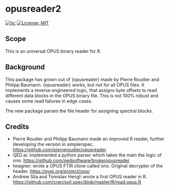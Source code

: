 # opusreader2

<!-- badges: start -->
[![tic](https://github.com/spectral-cockpit/opusreader2/workflows/tic/badge.svg?branch=main)](https://github.com/spectral-cockpit/opusreader2/actions)
[![License: MIT](https://img.shields.io/badge/License-MIT-yellow.svg)](https://opensource.org/licenses/MIT)
<!-- badges: end -->


## Scope

This is an universal OPUS binary reader for R.

## Background

This package has grown out of {opusreader} made by Pierre Roudier and Philipp
Baumann. {opusreader} works, but not for all OPUS files. It implements a reverse
engineered logic, that assigns byte offsets to read different data blocks in the
OPUS binary file. This is not 100% robust and causes some read failures in edge
cases.

The new package parses the file header for assigning
spectral blocks.

## Credits

- Pierre Roudier and Philipp Baumann made an improved R reader, further
  developing the version in simplerspec.
  https://github.com/pierreroudier/opusreader
- QED.ai: implemented a python parser which takes the main the logic of
  ono.
  https://github.com/qedsoftware/brukeropusreader
- twagner: wrote a OPUS FTIR clone called ono. Original decrypter of the header.
  https://pypi.org/project/ono/
- Andrew Sila and Tomislav Hengl: wrote a first OPUS reader in R.
  https://github.com/cran/soil.spec/blob/master/R/read.opus.R
